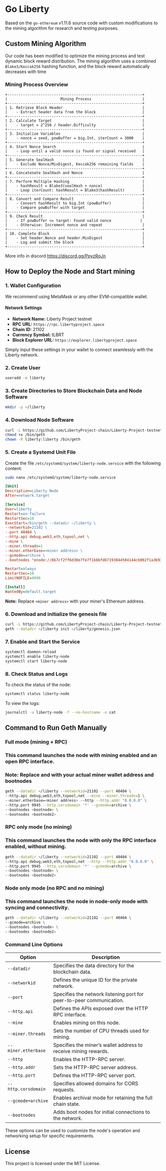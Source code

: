
# Go Liberty

Based on the `go-ethereum` v1.11.6 source code with custom modifications to the mining algorithm for research and testing purposes.

## Custom Mining Algorithm

Our code has been modified to optimize the mining process and test dynamic block reward distribution. The mining algorithm uses a combined `Blake3/Keccak256` hashing function, and the block reward automatically decreases with time

### Mining Process Overview

```
+-------------------------------------------------------------+
|                        Mining Process                       |
+-------------------------------------------------------------+
| 1. Retrieve Block Header                                    |
|    - Extract header data from the block                     |
+-------------------------------------------------------------+
| 2. Calculate Target                                         |
|    - target = 2^256 / header.Difficulty                     |
+-------------------------------------------------------------+
| 3. Initialize Variables                                     |
|    - nonce = seed, powBuffer = big.Int, iterCount = 3000    |
+-------------------------------------------------------------+
| 4. Start Nonce Search                                       |
|    - Loop until a valid nonce is found or signal received   |
+-------------------------------------------------------------+
| 5. Generate SealHash                                        |
|    - Exclude Nonce/MixDigest, Keccak256 remaining fields    |
+-------------------------------------------------------------+
| 6. Concatenate SealHash and Nonce                           |
+-------------------------------------------------------------+
| 7. Perform Multiple Hashing                                 |
|    - hashResult = Blake3(sealHash + nonce)                  |
|    - Loop iterCount: hashResult = Blake3(hashResult)        |
+-------------------------------------------------------------+
| 8. Convert and Compare Result                               |
|    - Convert hashResult to big.Int (powBuffer)              |
|    - Compare powBuffer with target                          |
+-------------------------------------------------------------+
| 9. Check Result                                             |
|    - If powBuffer <= target: Found valid nonce             |
|    - Otherwise: Increment nonce and repeat                  |
+-------------------------------------------------------------+
| 10. Complete Block                                          |
|    - Set header.Nonce and header.MixDigest                  |
|    - Log and submit the block                               |
+-------------------------------------------------------------+
```
More info in discord
https://discord.gg/PpyzRqJn

## How to Deploy the Node and Start mining

### 1. Wallet Configuration

We recommend using MetaMask or any other EVM-compatible wallet.

#### Network Settings
- **Network Name:** Liberty Project testnet
- **RPC URL:** `https://rpc.libertyproject.space`
- **Chain ID:** 21102
- **Currency Symbol:** tLBRT
- **Block Explorer URL:** `https://explorer.libertyproject.space`

Simply input these settings in your wallet to connect seamlessly with the Liberty network.

### 2. Create User


```bash
useradd -m liberty
```

### 3. Create Directories to Store Blockchain Data and Node Software

```bash
mkdir -p ~/liberty
```

### 4. Download Node Software

```bash
curl -L https://github.com/LibertyProject-chain/Liberty-Project-testnet-phase-2/releases/download/v0.23/geth-linux-amd64 -o /bin/geth
chmod +x /bin/geth
chown -R liberty:liberty /bin/geth
```

### 5. Create a Systemd Unit File

Create the file `/etc/systemd/system/liberty-node.service` with the following content:

```bash
sudo nano /etc/systemd/system/liberty-node.service
```

```ini
[Unit]
Description=Liberty Node
After=network.target

[Service]
User=liberty
Restart=on-failure
RestartSec=10
ExecStart=/bin/geth --datadir ~/liberty \
--networkid=21102 \
--port 40404 \
--http.api debug,web3,eth,txpool,net \
--mine \
--miner.threads=1 
--miner.etherbase=<miner address> \
--gcmode=archive \
--bootnodes "enode://8b7cf2ff6d30e7fe7f1b8bfd67193844504144cb002f1a369326d8cd16227f2c2a0a73ee0e658dac2663b92e1af7e2fbae8a46388dfd5db602f704ee56ca8d57@94.142.138.78:40404"

Restart=always
RestartSec=10
LimitNOFILE=4096

[Install]
WantedBy=default.target
```

**Note:** Replace `<miner address>` with your miner's Ethereum address.

### 6. Download and initialize the genesis file

```bash
curl -L https://github.com/LibertyProject-chain/Liberty-Project-testnet-phase-2/releases/download/v0.23/genesis.json -o ~/liberty/genesis.json
geth --datadir ~/liberty init ~/liberty/genesis.json
```



### 7. Enable and Start the Service

```bash
systemctl daemon-reload
systemctl enable liberty-node
systemctl start liberty-node
```

### 8. Check Status and Logs

To check the status of the node:

```bash
systemctl status liberty-node
```

To view the logs:

```bash
journalctl -u liberty-node -f --no-hostname -o cat
```

## Command to Run Geth Manually

### Full mode (mining + RPC)
### This command launches the node with mining enabled and an open RPC interface.
### Note: Replace <miner address> and <bootnode>  with your actual miner wallet address and bootnodes
```bash
geth --datadir ~/liberty --networkid=21102 --port 40404 \
--http.api debug,web3,eth,txpool,net --mine --miner.threads=1 \
--miner.etherbase=<miner address> --http --http.addr "0.0.0.0" \
--http.port 9945 --http.corsdomain '*' --gcmode=archive \
--bootnodes <bootnode> \
--bootnodes <bootnode2>
```

### RPC only mode (no mining)
### This command launches the node with only the RPC interface enabled, without mining.
```bash
geth --datadir ~/liberty --networkid=21102 --port 40404 \
--http.api debug,web3,eth,txpool,net --http --http.addr "0.0.0.0" \
--http.port 9945 --http.corsdomain '*' --gcmode=archive \
--bootnodes <bootnode> \
--bootnodes <bootnode2>
```

### Node only mode (no RPC and no mining)
### This command launches the node in node-only mode with syncing and connectivity.
```bash
geth --datadir ~/liberty --networkid=21102 --port 40404 \
--gcmode=archive \
--bootnodes <bootnode> \
--bootnodes <bootnode2>
```


### Command Line Options

| Option              | Description                                                                                       |
|---------------------|---------------------------------------------------------------------------------------------------|
| `--datadir`        | Specifies the data directory for the blockchain data.                                             |
| `--networkid`      | Defines the unique ID for the private network.                                                    |
| `--port`           | Specifies the network listening port for peer-to-peer communication.                              |
| `--http.api`       | Defines the APIs exposed over the HTTP RPC interface.                                             |
| `--mine`           | Enables mining on this node.                                                                      |
| `--miner.threads`  | Sets the number of CPU threads used for mining.                                                   |
| `--miner.etherbase`| Specifies the miner’s wallet address to receive mining rewards.                                   |
| `--http`           | Enables the HTTP-RPC server.                                                                      |
| `--http.addr`      | Sets the HTTP-RPC server address.                                                                 |
| `--http.port`      | Defines the HTTP-RPC server port.                                                                 |
| `--http.corsdomain`| Specifies allowed domains for CORS requests.                                                      |
| `--gcmode=archive` | Enables archival mode for retaining the full chain state.                                         |
| `--bootnodes`      | Adds boot nodes for initial connections to the network.                                           |

These options can be used to customize the node's operation and networking setup for specific requirements.

## License

This project is licensed under the MIT License.
